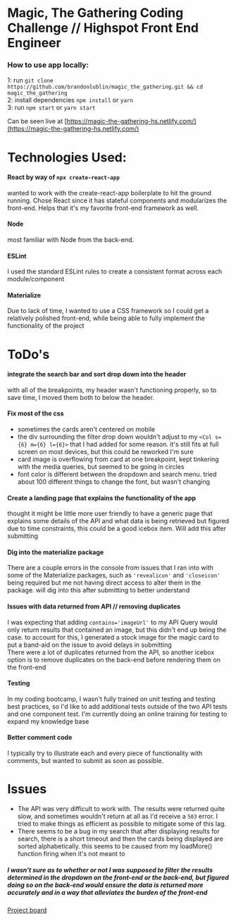 # Magic, The Gathering Coding Challenge // Highspot Front End Engineer

### How to use app locally:

1: run `git clone https://github.com/brandonlublin/magic_the_gathering.git && cd magic_the_gathering`  
2: install dependencies `npm install` or `yarn`  
3: run `npm start` or `yarn start`  

Can be seen live at [https://magic-the-gathering-hs.netlify.com/](https://magic-the-gathering-hs.netlify.com/)

# Technologies Used:

#### React by way of `npx create-react-app`  
wanted to work with the create-react-app boilerplate to hit the ground running. Chose React since it has stateful components and modularizes the front-end. Helps that it's my favorite front-end framework as well.

#### Node
most familiar with Node from the back-end.

#### ESLint
I used the standard ESLint rules to create a consistent format across each module/component

#### Materialize
Due to lack of time, I wanted to use a CSS framework so I could get a relatively polished front-end, while being able to fully implement the functionality of the project

# ToDo's
#### integrate the search bar and sort drop down into the header
with all of the breakpoints, my header wasn't functioning properly, so to save time, I moved them both to below the header.

#### Fix most of the css
- sometimes the cards aren't centered on mobile
- the div surrounding the filter drop down wouldn't adjust to my `<Col s={6} m={6} l={6}>` that I had added for some reason. it's still fits at full screen on most devices, but this could be reworked I'm sure
- card image is overflowing from card at one breakpoint, kept tinkering with the media queries, but seemed to be going in circles
- font color is different between the dropdown and search menu. tried about 100 different things to change the font, but wasn't changing

#### Create a landing page that explains the functionality of the app
thought it might be little more user friendly to have a generic page that explains some details of the API and what data is being retrieved but figured due to time constraints, this could be a good icebox item. Will add this after submitting

#### Dig into the materialize package
There are a couple errors in the console from issues that I ran into with some of the Materialize packages, such as `'revealicon'` and `'closeicon'` being required but me not having direct access to alter them in the package. will dig into this after submitting to better understand

#### Issues with data returned from API // removing duplicates
I was expecting that adding `contains='imageUrl'` to my API Query would only return results that contained an image, but this didn't end up being the case. to account for this, I generated a stock image for the magic card to put a band-aid on the issue to avoid delays in submitting  
There were a lot of duplicates returned from the API, so another icebox option is to remove duplicates on the back-end before rendering them on the front-end

#### Testing
In my coding bootcamp, I wasn't fully trained on unit testing and testing best practices, so I'd like to add additional tests outside of the two API tests and one component test. I'm currently doing an online training for testing to expand my knowledge base

#### Better comment code
I typically try to illustrate each and every piece of functionality with comments, but wanted to submit as soon as possible.

# Issues
- The API was very difficult to work with. The results were returned quite slow, and sometimes wouldn't return at all as I'd receive a `503` error. I tried to make things as efficient as possible to mitigate some of this lag.
- There seems to be a bug in my search that after displaying results for search, there is a short timeout and then the cards being displayed are sorted alphabetically. this seems to be caused from my loadMore() function firing when it's not meant to

##### I wasn't sure as to whether or not I was supposed to filter the results determined in the dropdown on the front-end or the back-end, but figured doing so on the back-end would ensure the data is returned more accurately and in a way that alleviates the burden of the front-end

[Project board](https://github.com/brandonlublin/magic_the_gathering/projects/1)

